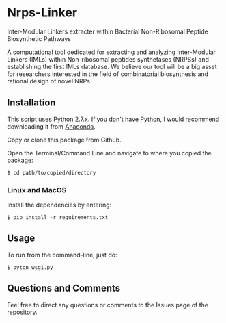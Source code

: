 # Nrps-Linker
Inter-Modular Linkers extracter within Bacterial Non-Ribosomal Peptide Biosynthetic Pathways

A computational tool dedicated for extracting and analyzing Inter-Modular Linkers (IMLs)
within Non-ribosomal peptides synthetases (NRPSs) and establishing the first IMLs database. We believe our tool will be
a big asset for researchers interested in the field of combinatorial biosynthesis and rational design of novel NRPs.

## Installation 
This script uses Python 2.7.x. If you don't have Python, I would recommend downloading it from [Anaconda](https://www.continuum.io/downloads).

Copy or clone this package from Github.

Open the Terminal/Command Line and navigate to where you copied the package:

    $ cd path/to/copied/directory

### Linux and MacOS

Install the dependencies by entering:

    $ pip install -r requirements.txt

## Usage

To run from the command-line, just do:

    $ pyton wsgi.py


## Questions and Comments

Feel free to direct any questions or comments to the Issues page of the repository. 
